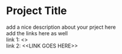 # Project Title
add a nice description about your prject here  
add the links here as well  
link 1: <<LINK GOES HERE>>  
link 2: \<\<LINK GOES HERE\>\>
